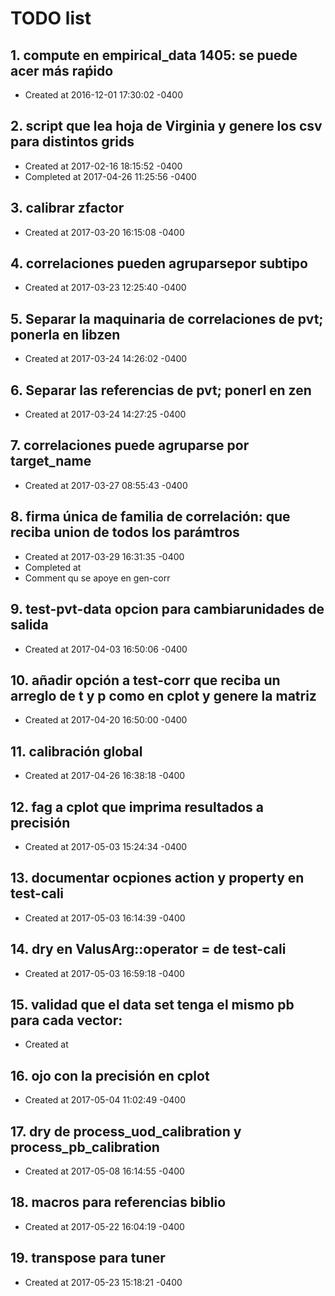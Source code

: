 # TODO list
## 1. compute en empirical_data 1405: se puede acer más raṕido
- Created at   2016-12-01 17:30:02 -0400

## 2. script que lea hoja de Virginia y genere los csv para distintos grids
- Created at   2017-02-16 18:15:52 -0400
- Completed at 2017-04-26 11:25:56 -0400

## 3. calibrar zfactor
- Created at   2017-03-20 16:15:08 -0400

## 4. correlaciones pueden agruparsepor subtipo
- Created at   2017-03-23 12:25:40 -0400

## 5. Separar la maquinaria de correlaciones de pvt; ponerla en libzen
- Created at   2017-03-24 14:26:02 -0400

## 6. Separar las referencias de pvt; ponerl en zen
- Created at   2017-03-24 14:27:25 -0400

## 7. correlaciones puede agruparse por target_name
- Created at   2017-03-27 08:55:43 -0400

## 8. firma única de familia de correlación: que reciba union de todos los parámtros
- Created at   2017-03-29 16:31:35 -0400
- Completed at 
- Comment      qu se apoye en gen-corr

## 9. test-pvt-data opcion para cambiarunidades de salida
- Created at   2017-04-03 16:50:06 -0400

## 10. añadir opción a test-corr que reciba un arreglo de t y p como en cplot y genere la matriz
- Created at   2017-04-20 16:50:00 -0400

## 11. calibración global
- Created at   2017-04-26 16:38:18 -0400

## 12. fag a cplot que imprima resultados a precisión
- Created at   2017-05-03 15:24:34 -0400

## 13. documentar ocpiones action y property en test-cali
- Created at   2017-05-03 16:14:39 -0400

## 14. dry en ValusArg::operator = de test-cali
- Created at   2017-05-03 16:59:18 -0400

## 15. validad que el data set tenga el mismo pb para cada vector: 
- Created at   

## 16. ojo con la precisión en cplot
- Created at   2017-05-04 11:02:49 -0400

## 17. dry de process_uod_calibration y process_pb_calibration
- Created at   2017-05-08 16:14:55 -0400

## 18. macros para referencias biblio
- Created at   2017-05-22 16:04:19 -0400

## 19. transpose para tuner
- Created at   2017-05-23 15:18:21 -0400

